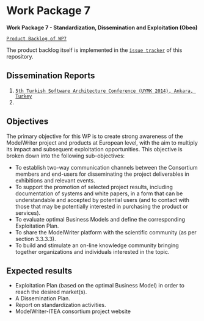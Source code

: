Work Package 7 
===
**Work Package 7 - Standardization, Dissemination and Exploitation (Obeo)**

[`Product Backlog of WP7`](https://waffle.io/ModelWriter/WP7)

The product backlog itself is implemented in the [`issue tracker`](https://github.com/modelwriter/wp7/issues) of this repository.

Dissemination Reports
---
 1. [`5th Turkish Software Architecture Conference (UYMK 2014), Ankara, Turkey`](http://goo.gl/VCLkdd) 
 2. 

Objectives
---

The primary objective for this WP is to create strong awareness of the ModelWriter project and products at European level, with the aim to multiply its impact and subsequent exploitation opportunities. This objective is broken down into the following sub-objectives:

* To establish two-way communication channels between the Consortium members and end-users for disseminating the project deliverables in exhibitions and relevant events.
* To support the promotion of selected project results, including documentation of systems and white papers, in a form that can be understandable and accepted by potential users (and to contact with those that may be potentially interested in purchasing the product or services).
* To evaluate optimal Business Models and define the corresponding Exploitation Plan.
* To share the ModelWriter platform with the scientific community (as per section 3.3.3.3).
* To build and stimulate an on-line knowledge community bringing together organizations and individuals interested in the topic.

Expected results
---

* Exploitation Plan (based on the optimal Business Model) in order to reach the desired market(s).
* A Dissemination Plan.
* Report on standardization activities. 
* ModelWriter-ITEA consortium project website




